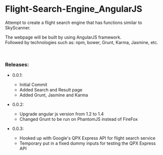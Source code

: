 # Flight-Search-Engine_AngularJS

Attempt to create a flight search engine that has functions similar to SkyScanner.

The webpage will be built by using AngularJS framework.
<br/>Followed by technologies such as: npm, bower, Grunt, Karma, Jasmine, etc.

<br/>

### Releases: 
* 0.0.1: 
  * Initial Commit
  * Added Search and Result page
  * Added Grunt, Jasmine and Karma

* 0.0.2:
  * Upgrade angular js version from 1.2 to 1.4
  * Changed Grunt to be run on PhantomJS instead of FireFox

* 0.0.3:
  * Hooked up with Google's QPX Express API for flight search service
  * Temporary put in a fixed dummy inputs for testing the QPX Express API